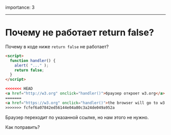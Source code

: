 importance: 3

---

# Почему не работает return false?

Почему в коде ниже `return false` не работает?

```html autorun run
<script>
  function handler() {
    alert( "..." );
    return false;
  }
</script>

<<<<<<< HEAD
<a href="http://w3.org" onclick="handler()">браузер откроет w3.org</a>
=======
<a href="https://w3.org" onclick="handler()">the browser will go to w3.org</a>
>>>>>>> fcfef6a07842ed56144e04a80c3a24de049a952a
```

Браузер переходит по указанной ссылке, но нам этого не нужно.

Как поправить?

